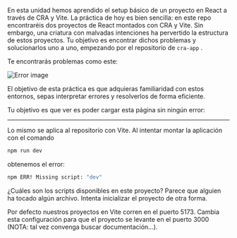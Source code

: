 En esta unidad hemos aprendido el setup básico de un proyecto en React a través de CRA y Vite. La práctica de hoy es bien sencilla: en este repo encontraréis dos proyectos de React montados con CRA y Vite. Sin embargo, una criatura con malvadas intenciones ha pervertido la estructura de estos proyectos. Tu objetivo es encontrar dichos problemas y solucionarlos uno a uno, empezando por el repositorio de `cra-app` .

Te encontrarás problemas como este:

![Error image](https://res.cloudinary.com/dagndlfhj/image/upload/v1707121079/Screenshot_2024-02-05_at_08.43.07_lqepmx.png)

El objetivo de esta práctica es que adquieras familiaridad con estos entornos, sepas interpretar errores y resolverlos de forma eficiente.

Tu objetivo es que ver es poder cargar esta página sin ningún error:

---

Lo mismo se aplica al repositorio con Vite. Al intentar montar la aplicación con el comando

```bash
npm run dev
```

obtenemos el error:

```bash
npm ERR! Missing script: "dev"
```

¿Cuáles son los scripts disponibles en este proyecto? Parece que alguien ha tocado algún archivo. Intenta inicializar el proyecto de otra forma.

Por defecto nuestros proyectos en Vite corren en el puerto 5173. Cambia esta configuración para que el proyecto se levante en el puerto 3000 (NOTA: tal vez convenga buscar documentación…).
